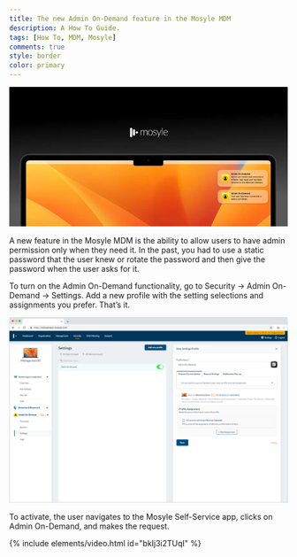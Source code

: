 ```yaml
---
title: The new Admin On-Demand feature in the Mosyle MDM
description: A How To Guide.
tags: [How To, MDM, Mosyle]
comments: true
style: border
color: primary
---
```


![Mosyle Certified Administrator](/assets/img/mosyle-admin-on-demand.png)

A new feature in the Mosyle MDM is the ability to allow users to have admin permission only when they need it. In the past, you had to use a static password that the user knew or rotate the password and then give the password when the user asks for it.

To turn on the Admin On-Demand functionality, go to Security -> Admin On-Demand -> Settings. Add a new profile with the setting selections and assignments you prefer. That’s it.  

![Mosyle Admin Console](/assets/img/mosyle-admin-on-demand-admin.png)

To activate, the user navigates to the Mosyle Self-Service app, clicks on Admin On-Demand, and makes the request.

{% include elements/video.html id="bkIj3i2TUqI" %}
